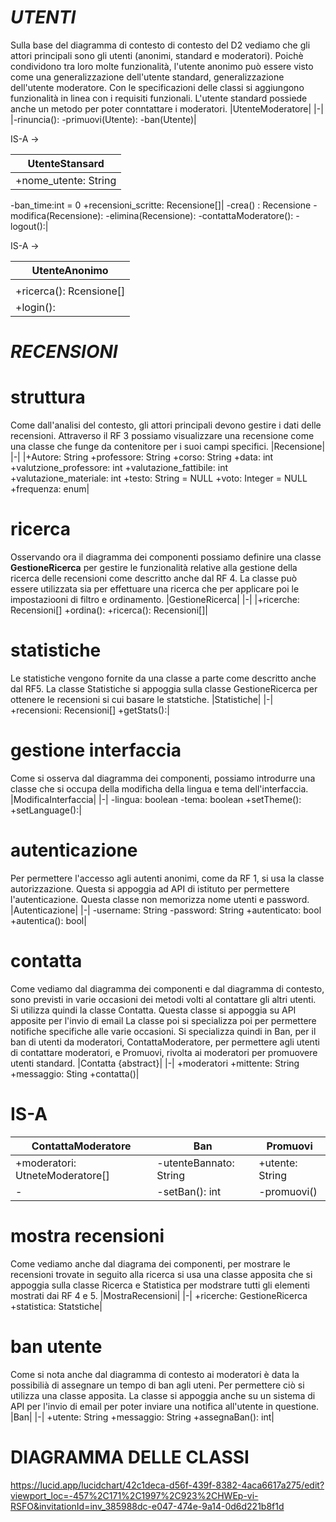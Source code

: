 # *UTENTI*
Sulla base del diagramma di contesto di contesto del D2 vediamo che gli attori principali sono gli utenti (anonimi, standard e moderatori).
Poichè condividono tra loro molte funzionalità, l'utente anonimo può essere visto come una generalizzazione dell'utente standard, generalizzazione dell'utente moderatore.
Con le specificazioni delle classi si aggiungono funzionalità in linea con i requisiti funzionali. L'utente standard possiede anche un metodo per poter conntattare i moderatori.
|UtenteModeratore|
|-|
|-rinuncia():
-primuovi(Utente):
-ban(Utente)|

IS-A ->

|UtenteStansard|
|-|
|+nome_utente: String
-ban_time:int = 0
+recensioni_scritte: Recensione[]|
-crea() : Recensione
-modifica(Recensione):
-elimina(Recensione):
-contattaModeratore():
-logout():|

IS-A ->

|UtenteAnonimo|
|-|
||
|+ricerca(): Rcensione[] 
+login():|

# *RECENSIONI*
# struttura
Come dall'analisi del contesto, gli attori principali devono gestire i dati delle recensioni. 
Attraverso il RF 3 possiamo visualizzare una recensione come una classe che funge da contenitore per i suoi campi specifici.
|Recensione|
|-|
|+Autore: String
+professore: String
+corso: String
+data: int
+valutzione_professore: int 
+valutazione_fattibile: int 
+valutazione_materiale: int
+testo: String = NULL
+voto: Integer = NULL
+frequenza: enum|

# ricerca
Osservando ora il diagramma dei componenti possiamo definire una classe **GestioneRicerca** per gestire le funzionalità relative alla gestione della ricerca delle recensioni come 
descritto anche dal RF 4. La classe può essere utilizzata sia per effettuare una ricerca che per applicare poi le impostaziooni di filtro e ordinamento.
|GestioneRicerca|
|-|
|+ricerche: Recensioni[]
+ordina():
+ricerca(): Recensioni[]|

# statistiche
Le statistiche vengono fornite da una classe a parte come descritto anche dal RF5. La classe Statistiche si appoggia sulla classe GestioneRicerca per ottenere le recensioni si cui basare le statstiche. 
|Statistiche|
|-|
+recensioni: Recensioni[]
+getStats():|

# gestione interfaccia
Come si osserva dal diagramma dei componenti, possiamo introdurre una classe che si occupa della modificha della lingua e tema dell'interfaccia.
|ModificaInterfaccia|
|-|
-lingua: boolean
-tema: boolean
+setTheme():
+setLanguage():|

# autenticazione
Per permettere l'accesso agli autenti anonimi, come da RF 1, si usa la classe autorizzazione. Questa si appoggia ad API di istituto per permettere l'autenticazione. Questa classe non memorizza nome utenti e password.
|Autenticazione|
|-|
-username: String
-password: String
+autenticato: bool
+autentica(): bool|

# contatta
Come vediamo dal diagramma dei componenti e dal diagramma di contesto, sono previsti in varie occasioni dei metodi volti al contattare gli altri utenti. Si utilizza quindi la classe Contatta. Questa classe si appoggia su API apposite per l'invio di email La classe poi si specializza poi per permettere notifiche specifiche alle varie occasioni. Si specializza quindi in Ban, per il ban di utenti da moderatori, ContattaModeratore, per permettere agli utenti di contattare moderatori, e Promuovi, rivolta ai moderatori per promuovere utenti standard.
|Contatta {abstract}|
|-|
+moderatori
+mittente: String
+messaggio: Sting
+contatta()|

# IS-A
|ContattaModeratore|Ban|Promuovi|
|------------------|---|--------|
|+moderatori: UtneteModeratore[]|-utenteBannato: String|+utente: String|
|-|-setBan(): int|-promuovi()|


# mostra recensioni
Come vediamo anche dal diagrama dei componenti, per mostrare le recensioni trovate in seguito alla ricerca si usa una classe apposita che si appoggia sulla classe Ricerca e Statistica per modstrare tutti gli elementi mostrati dai RF 4 e 5.
|MostraRecensioni|
|-|
+ricerche: GestioneRicerca
+statistica: Statstiche|

# ban utente
Come si nota anche dal diagramma di contesto ai moderatori è data la possibilià di assegnare un tempo di ban agli uteni. Per permettere ciò si utilizza una classe apposita. La classe si appoggia anche su un sistema di API per l'invio di email per poter inviare una notifica all'utente in questione.
|Ban|
|-|
+utente: String
+messaggio: String
+assegnaBan(): int|





# **DIAGRAMMA DELLE CLASSI**
https://lucid.app/lucidchart/42c1deca-d56f-439f-8382-4aca6617a275/edit?viewport_loc=-457%2C171%2C1997%2C923%2CHWEp-vi-RSFO&invitationId=inv_385988dc-e047-474e-9a14-0d6d221b8f1d
